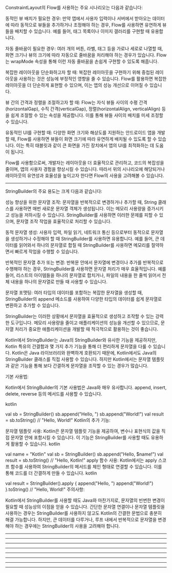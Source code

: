 ConstraintLayout의 Flow를 사용하는 주요 시나리오는 다음과 같습니다:

동적인 뷰 배치가 필요한 경우: 만약 앱에서 사용자 입력이나 서버에서 받아오는 데이터에 따라 동적으로 뷰들을 추가하거나 조정해야 하는 경우, Flow를 사용하면 유연하게 뷰들을 배치할 수 있습니다. 예를 들어, 태그 목록이나 이미지 갤러리를 구현할 때 유용합니다.

자동 줄바꿈이 필요한 경우: 여러 개의 버튼, 라벨, 태그 등을 가로나 세로로 나열할 때, 화면 크기나 뷰의 크기에 따라 자동으로 줄바꿈을 처리해야 하는 경우가 있습니다. Flow는 wrapMode 속성을 통해 이런 자동 줄바꿈을 손쉽게 구현할 수 있도록 해줍니다.

복잡한 레이아웃을 단순화하고자 할 때: 복잡한 레이아웃을 구현하기 위해 중첩된 레이아웃을 사용하는 것은 성능에 부정적인 영향을 줄 수 있습니다. Flow를 활용하면 복잡한 레이아웃을 더 단순하게 표현할 수 있으며, 이는 앱의 성능 개선으로 이어질 수 있습니다.

뷰 간의 간격과 정렬을 조절하고자 할 때: Flow는 자식 뷰들 사이의 수평 간격(horizontalGap), 수직 간격(verticalGap), 정렬(horizontalAlign, verticalAlign) 등을 쉽게 조절할 수 있는 속성을 제공합니다. 이를 통해 뷰들 사이의 배치를 미세 조정할 수 있습니다.

유동적인 UI를 구현할 때: 다양한 화면 크기와 해상도를 지원하는 안드로이드 앱을 개발할 때, Flow를 사용하면 뷰들이 화면 크기에 따라 유연하게 배치될 수 있도록 할 수 있습니다. 이는 특히 태블릿과 같이 큰 화면을 가진 장치에서 앱의 UI를 최적화하는 데 도움이 됩니다.

Flow를 사용함으로써, 개발자는 레이아웃을 더 효율적으로 관리하고, 코드의 복잡성을 줄이며, 앱의 사용자 경험을 향상시킬 수 있습니다. 따라서 위의 시나리오에 해당되거나 레이아웃의 유연성과 효율성을 높이고자 한다면 Flow의 사용을 고려해볼 수 있습니다.

------------------------------------------------------------------------------------------------------------------------------------------------------------------------------------------------------------------
StringBuilder의 주요 용도는 크게 다음과 같습니다:

성능 향상을 위한 문자열 조작: 문자열을 반복적으로 변경하거나 추가할 때, String 클래스를 사용하면 매번 새로운 문자열 객체가 생성됩니다. 이는 메모리 사용량을 증가시키고 성능을 저하시킬 수 있습니다. StringBuilder를 사용하면 이러한 문제를 피할 수 있으며, 문자열 조작 작업을 효율적으로 처리할 수 있습니다.

동적 문자열 생성: 사용자 입력, 파일 읽기, 네트워크 통신 등으로부터 동적으로 문자열을 생성하거나 수정해야 할 때 StringBuilder를 사용하면 유용합니다. 예를 들어, 큰 데이터를 읽어와서 하나의 문자열로 합칠 때 StringBuilder를 사용하면 메모리를 절약하면서 빠르게 작업을 수행할 수 있습니다.

반복적인 문자열 추가 또는 변경: 반복문 안에서 문자열에 변경이나 추가를 반복적으로 수행해야 하는 경우, StringBuilder를 사용하면 문자열 처리가 매우 효율적입니다. 예를 들어, 리스트의 아이템들을 하나의 문자열로 합치거나, 파일의 내용을 한 줄씩 읽어서 전체 내용을 하나의 문자열로 만들 때 사용할 수 있습니다.

문자열 포맷팅: 여러 타입의 데이터를 포함하는 복잡한 문자열을 생성할 때, StringBuilder의 append 메소드를 사용하여 다양한 타입의 데이터를 쉽게 문자열로 변환하고 추가할 수 있습니다.

StringBuilder는 이러한 상황에서 문자열을 효율적으로 생성하고 조작할 수 있는 강력한 도구입니다. 메모리 사용량을 줄이고 애플리케이션의 성능을 개선할 수 있으므로, 문자열 처리가 중요한 애플리케이션을 개발할 때 적극적으로 활용하는 것이 좋습니다.

Kotlin에서 StringBuilder는 Java의 StringBuilder와 유사한 기능을 제공하지만, Kotlin 특유의 간결함과 몇 가지 추가 기능을 통해 더 편리하게 문자열을 다룰 수 있습니다. Kotlin은 Java 라이브러리와 완벽하게 호환되기 때문에, Kotlin에서도 Java의 StringBuilder 클래스를 직접 사용할 수 있습니다. 하지만 Kotlin에서는 문자열 템플릿과 같은 기능을 통해 보다 간결하게 문자열을 조작할 수 있는 경우가 많습니다.

기본 사용법:

Kotlin에서 StringBuilder의 기본 사용법은 Java와 매우 유사합니다. append, insert, delete, reverse 등의 메서드를 사용할 수 있습니다.

kotlin


val sb = StringBuilder()
sb.append("Hello, ")
sb.append("World!")
val result = sb.toString() // "Hello, World!"
Kotlin의 추가 기능:

문자열 템플릿 사용: Kotlin은 문자열 템플릿 기능을 제공하여, 변수나 표현식의 값을 직접 문자열 안에 포함시킬 수 있습니다. 이 기능은 StringBuilder를 사용할 때도 유용하게 활용할 수 있습니다.
kotlin


val name = "Kotlin"
val sb = StringBuilder()
sb.append("Hello, $name!")
val result = sb.toString() // "Hello, Kotlin!"
apply 함수 사용: Kotlin에서는 apply 스코프 함수를 사용하여 StringBuilder의 메서드를 체인 형태로 연결할 수 있습니다. 이를 통해 코드를 더 간결하게 만들 수 있습니다.
kotlin


val result = StringBuilder().apply {
    append("Hello, ")
    append("World!")
}.toString() // "Hello, World!"
주의사항:

Kotlin에서 StringBuilder를 사용할 때도 Java와 마찬가지로, 문자열의 빈번한 변경이 필요할 때 성능상의 이점을 얻을 수 있습니다. 간단한 문자열 연결이나 문자열 템플릿을 사용하는 경우는 StringBuilder를 사용하지 않고도 Kotlin의 간결한 문법으로 충분히 해결 가능합니다. 하지만, 큰 데이터를 다루거나, 루프 내에서 반복적으로 문자열을 변경해야 하는 경우에는 StringBuilder의 사용을 고려해야 합니다.

------------------------------------------------------------------------------------------------------------------------------------------------------------------------------------------------------------------
------------------------------------------------------------------------------------------------------------------------------------------------------------------------------------------------------------------
------------------------------------------------------------------------------------------------------------------------------------------------------------------------------------------------------------------
------------------------------------------------------------------------------------------------------------------------------------------------------------------------------------------------------------------
------------------------------------------------------------------------------------------------------------------------------------------------------------------------------------------------------------------
------------------------------------------------------------------------------------------------------------------------------------------------------------------------------------------------------------------
------------------------------------------------------------------------------------------------------------------------------------------------------------------------------------------------------------------
------------------------------------------------------------------------------------------------------------------------------------------------------------------------------------------------------------------
